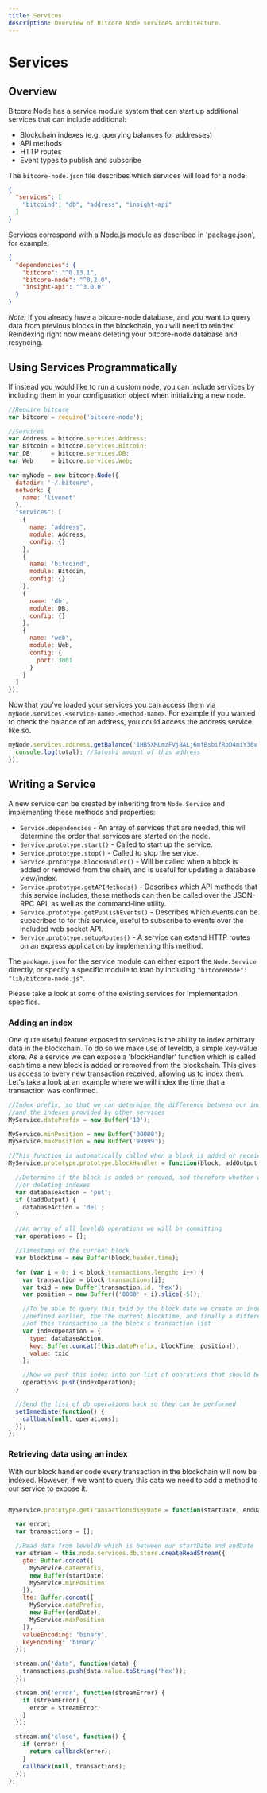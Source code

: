 ```yaml
---
title: Services
description: Overview of Bitcore Node services architecture.
---
```

# Services

## Overview

Bitcore Node has a service module system that can start up additional services that can include additional:

- Blockchain indexes (e.g. querying balances for addresses)
- API methods
- HTTP routes
- Event types to publish and subscribe

The `bitcore-node.json` file describes which services will load for a node:

```json
{
  "services": [
    "bitcoind", "db", "address", "insight-api"
  ]
}
```

Services correspond with a Node.js module as described in 'package.json', for example:

```json
{
  "dependencies": {
    "bitcore": "^0.13.1",
    "bitcore-node": "^0.2.0",
    "insight-api": "^3.0.0"
  }
}
```

*Note:* If you already have a bitcore-node database, and you want to query data from previous blocks in the blockchain, you will need to reindex. Reindexing right now means deleting your bitcore-node database and resyncing.

## Using Services Programmatically
If instead you would like to run a custom node, you can include services by including them in your configuration object when initializing a new node.

```js
//Require bitcore
var bitcore = require('bitcore-node');

//Services
var Address = bitcore.services.Address;
var Bitcoin = bitcore.services.Bitcoin;
var DB      = bitcore.services.DB;
var Web     = bitcore.services.Web;

var myNode = new bitcore.Node({
  datadir: '~/.bitcore',
  network: {
    name: 'livenet'
  },
  "services": [
    {
      name: "address",
      module: Address,
      config: {}
    },
    {
      name: 'bitcoind',
      module: Bitcoin,
      config: {}
    },
    {
      name: 'db',
      module: DB,
      config: {}
    },
    {
      name: 'web',
      module: Web,
      config: {
        port: 3001
      }
    }
  ]
});
```
Now that you've loaded your services you can access them via `myNode.services.<service-name>.<method-name>`. For example
if you wanted to check the balance of an address, you could access the address service like so.

```js
myNode.services.address.getBalance('1HB5XMLmzFVj8ALj6mfBsbifRoD4miY36v', false, function(err, total) {
  console.log(total); //Satoshi amount of this address
});
```

## Writing a Service

A new service can be created by inheriting from `Node.Service` and implementing these methods and properties:

- `Service.dependencies` -  An array of services that are needed, this will determine the order that services are started on the node.
- `Service.prototype.start()` - Called to start up the service.
- `Service.prototype.stop()` - Called to stop the service.
- `Service.prototype.blockHandler()` - Will be called when a block is added or removed from the chain, and is useful for updating a database view/index.
- `Service.prototype.getAPIMethods()` - Describes which API methods that this service includes, these methods can then be called over the JSON-RPC API, as well as the command-line utility.
- `Service.prototype.getPublishEvents()` - Describes which events can be subscribed to for this service, useful to subscribe to events over the included web socket API.
- `Service.prototype.setupRoutes()` - A service can extend HTTP routes on an express application by implementing this method.

The `package.json` for the service module can either export the `Node.Service` directly, or specify a specific module to load by including `"bitcoreNode": "lib/bitcore-node.js"`.

Please take a look at some of the existing services for implementation specifics.

### Adding an index

One quite useful feature exposed to services is the ability to index arbitrary data in the blockchain. To do so we make
use of leveldb, a simple key-value store. As a service we can expose a 'blockHandler' function which is called each time
a new block is added or removed from the blockchain. This gives us access to every new transaction received, allowing 
us to index them. Let's take a look at an example where we will index the time that a transaction was confirmed.

```js
//Index prefix, so that we can determine the difference between our index 
//and the indexes provided by other services
MyService.datePrefix = new Buffer('10');

MyService.minPosition = new Buffer('00000');
MyService.maxPosition = new Buffer('99999');

//This function is automatically called when a block is added or receieved
MyService.prototype.prototype.blockHandler = function(block, addOutput, callback) {

  //Determine if the block is added or removed, and therefore whether we are adding
  //or deleting indexes
  var databaseAction = 'put';
  if (!addOutput) {
    databaseAction = 'del';
  }

  //An array of all leveldb operations we will be committing
  var operations = [];

  //Timestamp of the current block
  var blocktime = new Buffer(block.header.time);

  for (var i = 0; i < block.transactions.length; i++) {
    var transaction = block.transactions[i];
    var txid = new Buffer(transaction.id, 'hex');
    var position = new Buffer(('0000' + i).slice(-5));

    //To be able to query this txid by the block date we create an index, leading with the prefix we
    //defined earlier, the the current blocktime, and finally a differentiator, in this case the index
    //of this transaction in the block's transaction list
    var indexOperation = {
      type: databaseAction,
      key: Buffer.concat([this.datePrefix, blockTime, position]),
      value: txid
    };

    //Now we push this index into our list of operations that should be performed
    operations.push(indexOperation);
  }

  //Send the list of db operations back so they can be performed
  setImmediate(function() {
    callback(null, operations);
  });
};
```

### Retrieving data using an index
With our block handler code every transaction in the blockchain will now be indexed. However, if we want to query this 
data we need to add a method to our service to expose it.

```js

MyService.prototype.getTransactionIdsByDate = function(startDate, endDate, callback) {

  var error;
  var transactions = [];

  //Read data from leveldb which is between our startDate and endDate
  var stream = this.node.services.db.store.createReadStream({
    gte: Buffer.concat([
      MyService.datePrefix,
      new Buffer(startDate),
      MyService.minPosition
    ]),
    lte: Buffer.concat([
      MyService.datePrefix,
      new Buffer(endDate),
      MyService.maxPosition
    ]),
    valueEncoding: 'binary',
    keyEncoding: 'binary'
  });

  stream.on('data', function(data) {
    transactions.push(data.value.toString('hex'));
  });

  stream.on('error', function(streamError) {
    if (streamError) {
      error = streamError;
    }
  });

  stream.on('close', function() {
    if (error) {
      return callback(error);
    }
    callback(null, transactions);
  });
};
```